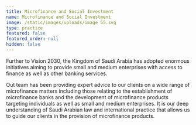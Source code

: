 ```yaml
---
title: Microfinance and Social Investment
name: Microfinance and Social Investment
image: /static/images/uploads/image 55.svg
type: practice
featured: false
featured_order: null
hidden: false
---
```

Further to Vision 2030, the Kingdom of Saudi Arabia has adopted enormous initiatives aiming to provide small and medium enterprises with access to finance as well as other banking services. 

Out team has been providing expert advice to our clients on a wide range of microfinance matters including those relating to the establishment of microfinance banks and the development of microfinance products targeting individuals as well as small and medium enterprises. It is our deep understanding of Saudi Arabian law and international practice that allows us to guide our clients in the provision of microfinance products.
